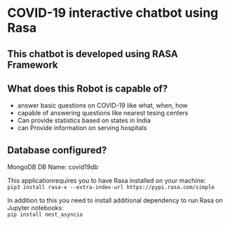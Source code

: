 # COVID-19 interactive chatbot using Rasa
This chatbot is developed using RASA Framework
---
## What does this Robot is capable of?
- answer basic questions on COVID-19 like what, when, how
- capable of answering questions like nearest tesing centers
- Can provide statistics based on states in India
- can Provide information on serving hospitals

## Database configured?
MongoDB
DB Name: covid19db

This applicationrequires you to have Rasa installed on your machine:  
```pip3 install rasa-x --extra-index-url https://pypi.rasa.com/simple```

In addition to this you need to install additional dependency to run Rasa on Jupyter 
notebooks:  
```pip install nest_asyncio```

